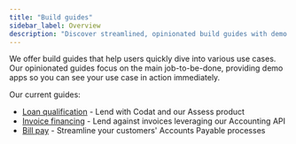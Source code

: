 ```yaml
---
title: "Build guides"
sidebar_label: Overview
description: "Discover streamlined, opinionated build guides with demo apps to fast-track your proficiency in Codat's diverse use cases."
---
```


We offer build guides that help users quickly dive into various use cases. Our opinionated guides focus on the main job-to-be-done, providing demo apps so you can see your use case in action immediately.

Our current guides:

- [Loan qualification](/guides/loan-qualification/introduction) - Lend with Codat and our Assess product
- [Invoice financing](/guides/invoice-finance/introduction) - Lend against invoices leveraging our Accounting API
- [Bill pay](/guides/bill-pay/introduction) - Streamline your customers' Accounts Payable processes